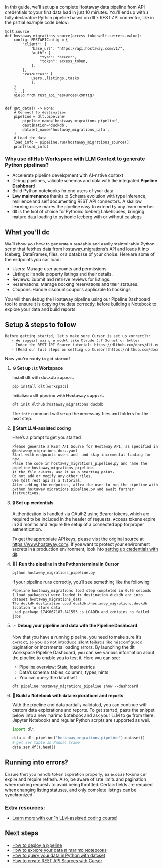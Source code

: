 In this guide, we'll set up a complete Hostaway data pipeline from API credentials to your first data load in just 10 minutes. You'll end up with a fully declarative Python pipeline based on dlt's REST API connector, like in the partial example code below:

```python-outcome
@dlt.source
def hostaway_migrations_source(access_token=dlt.secrets.value):
    config: RESTAPIConfig = {
        "client": {
            "base_url": "https://api.hostaway.com/v1/",
            "auth": {
                "type": "bearer",
                "token": access_token,
            },
        },
        "resources": [
            users,,listings,,tasks
            ],
    }
    [...]
    yield from rest_api_resources(config)


def get_data() -> None:
    # Connect to destination
    pipeline = dlt.pipeline(
        pipeline_name='hostaway_migrations_pipeline',
        destination='duckdb',
        dataset_name='hostaway_migrations_data', 
    )
    # Load the data
    load_info = pipeline.run(hostaway_migrations_source())
    print(load_info) 
```

### Why use dltHub Workspace with LLM Context to generate Python pipelines?

- Accelerate pipeline development with AI-native context
- Debug pipelines, validate schemas and data with the integrated **Pipeline Dashboard**
- Build Python notebooks for end users of your data
- **Low maintenance** thanks to Schema evolution with type inference, resilience and self documenting REST API connectors. A shallow learning curve makes the pipeline easy to extend by any team member
- dlt is the tool of choice for Pythonic Iceberg Lakehouses, bringing mature data loading to pythonic Iceberg with or without catalogs

## What you’ll do

We’ll show you how to generate a readable and easily maintainable Python script that fetches data from hostaway_migrations’s API and loads it into Iceberg, DataFrames, files, or a database of your choice. Here are some of the endpoints you can load:

- Users: Manage user accounts and permissions.
- Listings: Handle property listings and their details.
- Reviews: Submit and retrieve reviews for listings.
- Reservations: Manage booking reservations and their statuses.
- Coupons: Handle discount coupons applicable to bookings.

You will then debug the Hostaway pipeline using our Pipeline Dashboard tool to ensure it is copying the data correctly, before building a Notebook to explore your data and build reports.

## Setup & steps to follow

```default
Before getting started, let's make sure Cursor is set up correctly:
   - We suggest using a model like Claude 3.7 Sonnet or better
   - Index the REST API Source tutorial: https://dlthub.com/docs/dlt-ecosystem/verified-sources/rest_api/ and add it to context as **@dlt rest api**
   - [Read our full steps on setting up Cursor](https://dlthub.com/docs/dlt-ecosystem/llm-tooling/cursor-restapi#23-configuring-cursor-with-documentation)
```

Now you're ready to get started!

1. ⚙️ **Set up `dlt` Workspace**
    
    Install dlt with duckdb support:
    ```shell
    pip install dlt[workspace]
    ```

    Initialize a dlt pipeline with Hostaway support.
    ```shell
    dlt init dlthub:hostaway_migrations duckdb
    ```

    The `init` command will setup the necessary files and folders for the next step.
    
2. 🤠 **Start LLM-assisted coding**
    
    Here’s a prompt to get you started:
    
    ```prompt
    Please generate a REST API Source for Hostaway API, as specified in @hostaway_migrations-docs.yaml 
    Start with endpoints users and  and skip incremental loading for now. 
    Place the code in hostaway_migrations_pipeline.py and name the pipeline hostaway_migrations_pipeline. 
    If the file exists, use it as a starting point. 
    Do not add or modify any other files. 
    Use @dlt rest api as a tutorial. 
    After adding the endpoints, allow the user to run the pipeline with python hostaway_migrations_pipeline.py and await further instructions.
    ```

    
3. 🔒 **Set up credentials** 
    
    Authentication is handled via OAuth2 using Bearer tokens, which are required to be included in the header of requests. Access tokens expire in 24 months and require the setup of a connected app for proper authentication.
    
    To get the appropriate API keys, please visit the original source at https://www.hostaway.com/.
    If you want to protect your environment secrets in a production environment, look into [setting up credentials with dlt](https://dlthub.com/docs/walkthroughs/add_credentials).
    
4. 🏃‍♀️ **Run the pipeline in the Python terminal in Cursor**
    
    ```shell
    python hostaway_migrations_pipeline.py
    ```
    
    If your pipeline runs correctly, you’ll see something like the following:
    
    ```shell
    Pipeline hostaway_migrations load step completed in 0.26 seconds
    1 load package(s) were loaded to destination duckdb and into dataset hostaway_migrations_data
    The duckdb destination used duckdb:/hostaway_migrations.duckdb location to store data
    Load package 1749667187.541553 is LOADED and contains no failed jobs
    ```
    
5. 📈 **Debug your pipeline and data with the Pipeline Dashboard**

    Now that you have a running pipeline, you need to make sure it’s correct, so you do not introduce silent failures like misconfigured pagination or incremental loading errors. By launching the dlt Workspace Pipeline Dashboard, you can see various information about the pipeline to enable you to test it. Here you can see:
    - Pipeline overview: State, load metrics
    - Data’s schema: tables, columns, types, hints
    - You can query the data itself
    
    ```shell
    dlt pipeline hostaway_migrations_pipeline show --dashboard
    ```
    
6. 🐍 **Build a Notebook with data explorations and reports**

    With the pipeline and data partially validated, you can continue with custom data explorations and reports. To get started, paste the snippet below into a new marimo Notebook and ask your LLM to go from there. Jupyter Notebooks and regular Python scripts are supported as well.

    
    ```python
    import dlt

   data = dlt.pipeline("hostaway_migrations_pipeline").dataset()
   # get ser table as Pandas frame
   data.ser.df().head()
    ```

## Running into errors?

Ensure that you handle token expiration properly, as access tokens can expire and require refresh. Also, be aware of rate limits and pagination when making requests to avoid being throttled. Certain fields are required when changing listing statuses, and only complete listings can be synchronized.

### Extra resources:

- [Learn more with our 1h LLM-assisted coding course!](https://www.youtube.com/watch?v=GGid70rnJuM)

## Next steps

- [How to deploy a pipeline](https://dlthub.com/docs/walkthroughs/deploy-a-pipeline)
- [How to explore your data in marimo Notebooks](https://dlthub.com/docs/general-usage/dataset-access/marimo)
- [How to query your data in Python with dataset](https://dlthub.com/docs/general-usage/dataset-access/dataset)
- [How to create REST API Sources with Cursor](https://dlthub.com/docs/dlt-ecosystem/llm-tooling/cursor-restapi)